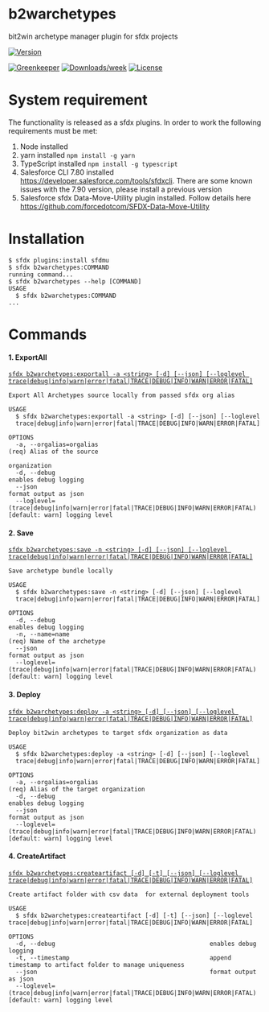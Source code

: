 b2warchetypes
============

bit2win archetype manager plugin for sfdx projects

[![Version](https://img.shields.io/npm/v/b2warchetype.svg)](https://www.npmjs.com/package/b2warchetype)
<!--[![Appveyor CI](https://ci.appveyor.com/api/projects/status/github/fimperioli-b2w/b2warchetypeplugin?branch=master&svg=true)](https://ci.appveyor.com/project/heroku/b2warchetypeplugin/branch/master)
[![Codecov](https://codecov.io/gh/fimperioli-b2w/b2warchetypeplugin/branch/master/graph/badge.svg)](https://codecov.io/gh/fimperioli-b2w/b2warchetypeplugin)-->
[![Greenkeeper](https://badges.greenkeeper.io/fimperioli-b2w/b2warchetypeplugin.svg)](https://greenkeeper.io/)
[![Downloads/week](https://img.shields.io/npm/dw/b2warchetype.svg)](https://npmjs.org/package/b2warchetype)
[![License](https://img.shields.io/npm/l/b2warchetype.svg)](https://github.com/fimperioli-b2w/b2warchetypeplugin/blob/master/package.json)


# System requirement

The functionality is released as a sfdx plugins. In order to work the following requirements must be met:

1. Node installed
2. yarn installed `npm install -g yarn`
3. TypeScript installed `npm install -g typescript`
4. Salesforce CLI 7.80 installed https://developer.salesforce.com/tools/sfdxcli. There are some known issues with the 7.90 version, please install a previous version
5. Salesforce sfdx Data-Move-Utility plugin installed. Follow details here https://github.com/forcedotcom/SFDX-Data-Move-Utility


# Installation
```sh-session
$ sfdx plugins:install sfdmu
$ sfdx b2warchetypes:COMMAND
running command...
$ sfdx b2warchetypes --help [COMMAND]
USAGE
  $ sfdx b2warchetypes:COMMAND
...
```

# Commands
#### 1. ExportAll
[`sfdx b2warchetypes:exportall -a <string> [-d] [--json] [--loglevel trace|debug|info|warn|error|fatal|TRACE|DEBUG|INFO|WARN|ERROR|FATAL]`](#)
```
Export All Archetypes source locally from passed sfdx org alias

USAGE
  $ sfdx b2warchetypes:exportall -a <string> [-d] [--json] [--loglevel
  trace|debug|info|warn|error|fatal|TRACE|DEBUG|INFO|WARN|ERROR|FATAL]

OPTIONS
  -a, --orgalias=orgalias                                                           (req) Alias of the source
                                                                                    organization
  -d, --debug                                                                       enables debug logging
  --json                                                                            format output as json
  --loglevel=(trace|debug|info|warn|error|fatal|TRACE|DEBUG|INFO|WARN|ERROR|FATAL)  [default: warn] logging level
```
#### 2. Save
[`sfdx b2warchetypes:save -n <string> [-d] [--json] [--loglevel
  trace|debug|info|warn|error|fatal|TRACE|DEBUG|INFO|WARN|ERROR|FATAL]`](#)
```
Save archetype bundle locally

USAGE
  $ sfdx b2warchetypes:save -n <string> [-d] [--json] [--loglevel
  trace|debug|info|warn|error|fatal|TRACE|DEBUG|INFO|WARN|ERROR|FATAL]

OPTIONS
  -d, --debug                                                                       enables debug logging
  -n, --name=name                                                                   (req) Name of the archetype
  --json                                                                            format output as json
  --loglevel=(trace|debug|info|warn|error|fatal|TRACE|DEBUG|INFO|WARN|ERROR|FATAL)  [default: warn] logging level
```
#### 3. Deploy
[`sfdx b2warchetypes:deploy -a <string> [-d] [--json] [--loglevel
  trace|debug|info|warn|error|fatal|TRACE|DEBUG|INFO|WARN|ERROR|FATAL]`](#)
```
Deploy bit2win archetypes to target sfdx organization as data

USAGE
  $ sfdx b2warchetypes:deploy -a <string> [-d] [--json] [--loglevel
  trace|debug|info|warn|error|fatal|TRACE|DEBUG|INFO|WARN|ERROR|FATAL]

OPTIONS
  -a, --orgalias=orgalias                                           (req) Alias of the target organization
  -d, --debug                                                                       enables debug logging
  --json                                                                            format output as json
  --loglevel=(trace|debug|info|warn|error|fatal|TRACE|DEBUG|INFO|WARN|ERROR|FATAL)  [default: warn] logging level
```
#### 4. CreateArtifact
[`sfdx b2warchetypes:createartifact [-d] [-t] [--json] [--loglevel trace|debug|info|warn|error|fatal|TRACE|DEBUG|INFO|WARN|ERROR|FATAL]`](#)
```
Create artifact folder with csv data  for external deployment tools

USAGE
  $ sfdx b2warchetypes:createartifact [-d] [-t] [--json] [--loglevel trace|debug|info|warn|error|fatal|TRACE|DEBUG|INFO|WARN|ERROR|FATAL]

OPTIONS
  -d, --debug                                           enables debug logging
  -t, --timestamp                                       append timestamp to artifact folder to manage uniqueness
  --json                                                format output as json
  --loglevel=(trace|debug|info|warn|error|fatal|TRACE|DEBUG|INFO|WARN|ERROR|FATAL)  [default: warn] logging level
```
